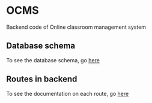 # OCMS

Backend code of Online classroom management system

## Database schema

To see the database schema, go [here](src/db/README.md)

## Routes in backend

To see the documentation on each route, go [here](src/routes/README.md)